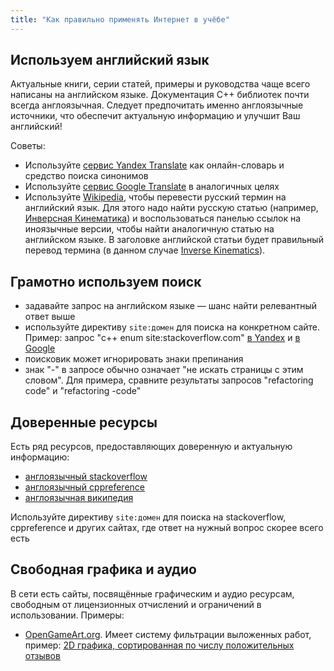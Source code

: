 ```yaml
---
title: "Как правильно применять Интернет в учёбе"
---
```


## Используем английский язык

Актуальные книги, серии статей, примеры и руководства чаще всего написаны на английском языке. Документация C++ библиотек почти всегда англоязычная. Следует предпочитать именно англоязычные источники, что обеспечит актуальную информацию и улучшит Ваш английский!

Советы:

- Используйте [сервис Yandex Translate](https://translate.yandex.ru) как онлайн-словарь и средство поиска синонимов
- Используйте [сервис Google Translate](https://translate.google.com/) в аналогичных целях
- Используйте [Wikipedia](http://ru.wikipedia.org/), чтобы перевести русский термин на английский язык. Для этого надо найти русскую статью (например, [Инверсная Кинематика](https://ru.wikipedia.org/wiki/%D0%98%D0%BD%D0%B2%D0%B5%D1%80%D1%81%D0%BD%D0%B0%D1%8F_%D0%BA%D0%B8%D0%BD%D0%B5%D0%BC%D0%B0%D1%82%D0%B8%D0%BA%D0%B0)) и воспользоваться панелью ссылок на иноязычные версии, чтобы найти аналогичную статью на английском языке. В заголовке английской статьи будет правильный перевод термина (в данном случае [Inverse Kinematics](https://en.wikipedia.org/wiki/Inverse_kinematics)).

## Грамотно используем поиск

- задавайте запрос на английском языке &mdash; шанс найти релевантный ответ выше
- используйте директиву `site:домен` для поиска на конкретном сайте. Пример: запрос "c++ enum site:stackoverflow.com" [в Yandex](https://yandex.ru/yandsearch?&clid=2186621&text=c%2B%2B%20enum%20site%3Astackoverflow.com&lr=41) и [в Google](https://www.google.ru/search?ie=UTF-8&hl=ru&q=c%2B%2B%20enum%20site%3Astackoverflow.com&gws_rd=ssl)
- поисковик может игнорировать знаки препинания
- знак "-" в запросе обычно означает "не искать страницы с этим словом". Для примера, сравните результаты запросов "refactoring code" и "refactoring -code"

## Доверенные ресурсы

Есть ряд ресурсов, предоставляющих доверенную и актуальную информацию:

- [англоязычный stackoverflow](http://stackoverflow.com/)
- [англоязычный cppreference](http://en.cppreference.com/w/)
- [англоязычная википедия](https://en.wikipedia.org/)

Используйте директиву `site:домен` для поиска на stackoverflow, cppreference и других сайтах, где ответ на нужный вопрос скорее всего есть

## Свободная графика и аудио

В сети есть сайты, посвящённые графическим и аудио ресурсам, свободным от лицензионных отчислений и ограничений в использовании. Примеры:

- [OpenGameArt.org](http://opengameart.org/). Имеет систему фильтрации выложенных работ, пример: [2D графика, сортированная по числу положительных отзывов](http://opengameart.org/art-search-advanced?keys=&field_art_type_tid[]=9&field_art_tags_tid_op=and&field_art_tags_tid=&name=&title=&sort_by=count&sort_order=DESC&items_per_page=24&Collection=)
